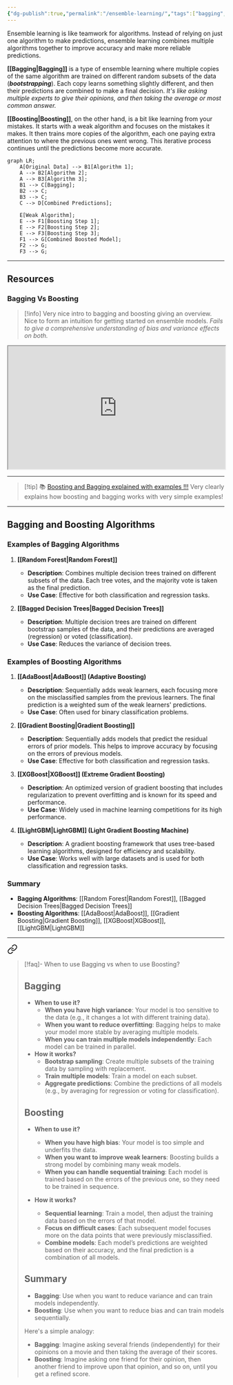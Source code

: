 ```yaml
---
{"dg-publish":true,"permalink":"/ensemble-learning/","tags":["bagging","boosting","ensemble-learning"],"noteIcon":"2","updated":"2024-05-29T14:23:08.657+05:30"}
---
```



Ensemble learning is like teamwork for algorithms. Instead of relying on just one algorithm to make predictions, ensemble learning combines multiple algorithms together to improve accuracy and make more reliable predictions.

**[[Bagging\|Bagging]]** is a type of ensemble learning where multiple copies of the same algorithm are trained on different random subsets of the data (***bootstrapping***). Each copy learns something slightly different, and then their predictions are combined to make a final decision. *It's like asking multiple experts to give their opinions, and then taking the average or most common answer.*

**[[Boosting\|Boosting]]**, on the other hand, is a bit like learning from your mistakes. It starts with a weak algorithm and focuses on the mistakes it makes. It then trains more copies of the algorithm, each one paying extra attention to where the previous ones went wrong. This iterative process continues until the predictions become more accurate.

```mermaid
graph LR;
    A[Original Data] --> B1[Algorithm 1];
    A --> B2[Algorithm 2];
    A --> B3[Algorithm 3];
    B1 --> C[Bagging];
    B2 --> C;
    B3 --> C;
    C --> D[Combined Predictions];

    E[Weak Algorithm];
    E --> F1[Boosting Step 1];
    E --> F2[Boosting Step 2];
    E --> F3[Boosting Step 3];
    F1 --> G[Combined Boosted Model];
    F2 --> G;
    F3 --> G;

```

---

## Resources

### Bagging Vs Boosting

> [!info]
> Very nice intro to bagging and boosting giving an overview.
> Nice to form an intuition for getting started on ensemble models.
> *Fails to give a comprehensive understanding of bias and variance effects on both.*

<iframe title="Bagging vs Boosting - Ensemble Learning In Machine Learning Explained" src="https://www.youtube.com/embed/tjy0yL1rRRU?feature=oembed" height="113" width="200" allowfullscreen="" allow="fullscreen" style="aspect-ratio: 1.76991 / 1; width: 100%; height: auto;"></iframe>

---

> [!tip] 📚 [Boosting and Bagging explained with examples !!!](https://medium.com/swlh/boosting-and-bagging-explained-with-examples-5353a36eb78d)
> Very clearly explains how boosting and bagging works with very simple examples!

---

## Bagging and Boosting Algorithms

### Examples of Bagging Algorithms

1. **[[Random Forest\|Random Forest]]**
   - **Description**: Combines multiple decision trees trained on different subsets of the data. Each tree votes, and the majority vote is taken as the final prediction.
   - **Use Case**: Effective for both classification and regression tasks.

2. **[[Bagged Decision Trees\|Bagged Decision Trees]]**
   - **Description**: Multiple decision trees are trained on different bootstrap samples of the data, and their predictions are averaged (regression) or voted (classification).
   - **Use Case**: Reduces the variance of decision trees.

### Examples of Boosting Algorithms

1. **[[AdaBoost\|AdaBoost]] (Adaptive Boosting)**
   - **Description**: Sequentially adds weak learners, each focusing more on the misclassified samples from the previous learners. The final prediction is a weighted sum of the weak learners' predictions.
   - **Use Case**: Often used for binary classification problems.

2. **[[Gradient Boosting\|Gradient Boosting]]**
   - **Description**: Sequentially adds models that predict the residual errors of prior models. This helps to improve accuracy by focusing on the errors of previous models.
   - **Use Case**: Effective for both classification and regression tasks.

3. **[[XGBoost\|XGBoost]] (Extreme Gradient Boosting)**
   - **Description**: An optimized version of gradient boosting that includes regularization to prevent overfitting and is known for its speed and performance.
   - **Use Case**: Widely used in machine learning competitions for its high performance.

4. **[[LightGBM\|LightGBM]] (Light Gradient Boosting Machine)**
   - **Description**: A gradient boosting framework that uses tree-based learning algorithms, designed for efficiency and scalability.
   - **Use Case**: Works well with large datasets and is used for both classification and regression tasks.

### Summary

- **Bagging Algorithms**: [[Random Forest\|Random Forest]], [[Bagged Decision Trees\|Bagged Decision Trees]]
- **Boosting Algorithms**: [[AdaBoost\|AdaBoost]], [[Gradient Boosting\|Gradient Boosting]], [[XGBoost\|XGBoost]], [[LightGBM\|LightGBM]]

---


<div class="transclusion internal-embed is-loaded"><a class="markdown-embed-link" href="/faq/#449278" aria-label="Open link"><svg xmlns="http://www.w3.org/2000/svg" width="24" height="24" viewBox="0 0 24 24" fill="none" stroke="currentColor" stroke-width="2" stroke-linecap="round" stroke-linejoin="round" class="svg-icon lucide-link"><path d="M10 13a5 5 0 0 0 7.54.54l3-3a5 5 0 0 0-7.07-7.07l-1.72 1.71"></path><path d="M14 11a5 5 0 0 0-7.54-.54l-3 3a5 5 0 0 0 7.07 7.07l1.71-1.71"></path></svg></a><div class="markdown-embed">



> [!faq]- When to use Bagging vs when to use Boosting?
> ## Bagging
> - **When to use it?**
> 	- **When you have high variance**: Your model is too sensitive to the data (e.g., it changes a lot with different training data).
> 	- **When you want to reduce overfitting**: Bagging helps to make your model more stable by averaging multiple models.
> 	- **When you can train multiple models independently**: Each model can be trained in parallel.
> - **How it works?**
> 	- **Bootstrap sampling**: Create multiple subsets of the training data by sampling with replacement.
> 	- **Train multiple models**: Train a model on each subset.
> 	- **Aggregate predictions**: Combine the predictions of all models (e.g., by averaging for regression or voting for classification).
> 
> ## Boosting
> - **When to use it?**
> 	- **When you have high bias**: Your model is too simple and underfits the data.
> 	- **When you want to improve weak learners**: Boosting builds a strong model by combining many weak models.
> 	- **When you can handle sequential training**: Each model is trained based on the errors of the previous one, so they need to be trained in sequence.
> 	
> - **How it works?**
> 	- **Sequential learning**: Train a model, then adjust the training data based on the errors of that model.
> 	- **Focus on difficult cases**: Each subsequent model focuses more on the data points that were previously misclassified.
> 	- **Combine models**: Each model’s predictions are weighted based on their accuracy, and the final prediction is a combination of all models.
> 
> ## Summary
> - **Bagging**: Use when you want to reduce variance and can train models independently.
> - **Boosting**: Use when you want to reduce bias and can train models sequentially.
>
>Here's a simple analogy:
> - **Bagging**: Imagine asking several friends (independently) for their opinions on a movie and then taking the average of their scores.
> - **Boosting**: Imagine asking one friend for their opinion, then another friend to improve upon that opinion, and so on, until you get a refined score.

</div></div>


